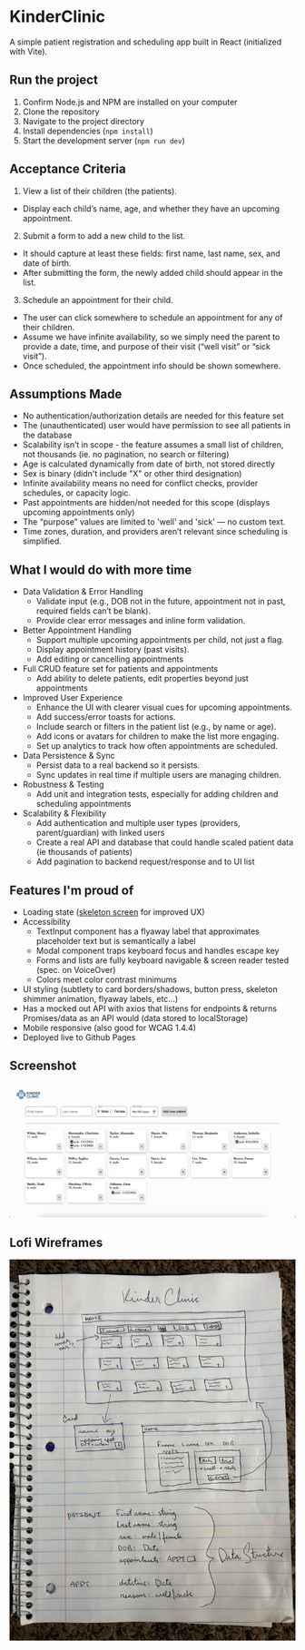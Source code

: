 # KinderClinic

A simple patient registration and scheduling app built in React (initialized with Vite).

## Run the project

1. Confirm Node.js and NPM are installed on your computer
2. Clone the repository
3. Navigate to the project directory
4. Install dependencies (`npm install`)
5. Start the development server (`npm run dev`)

## Acceptance Criteria

1. View a list of their children (the patients).

- Display each child’s name, age, and whether they have an upcoming
  appointment.

2. Submit a form to add a new child to the list.

- It should capture at least these fields: first name, last name, sex, and date of birth.
- After submitting the form, the newly added child should appear in the list.

3. Schedule an appointment for their child.

- The user can click somewhere to schedule an appointment for any of their
  children.
- Assume we have infinite availability, so we simply need the parent to provide a
  date, time, and purpose of their visit (“well visit” or “sick visit”).
- Once scheduled, the appointment info should be shown somewhere.

## Assumptions Made

- No authentication/authorization details are needed for this feature set
- The (unauthenticated) user would have permission to see all patients in the database
- Scalability isn’t in scope - the feature assumes a small list of children, not thousands (ie. no pagination, no search or filtering)
- Age is calculated dynamically from date of birth, not stored directly
- Sex is binary (didn't include "X" or other third designation)
- Infinite availability means no need for conflict checks, provider schedules, or capacity logic.
- Past appointments are hidden/not needed for this scope (displays upcoming appointments only)
- The “purpose” values are limited to 'well' and 'sick' — no custom text.
- Time zones, duration, and providers aren’t relevant since scheduling is simplified.

## What I would do with more time

- Data Validation & Error Handling
  - Validate input (e.g., DOB not in the future, appointment not in past, required fields can’t be blank).
  - Provide clear error messages and inline form validation.
- Better Appointment Handling
  - Support multiple upcoming appointments per child, not just a flag.
  - Display appointment history (past visits).
  - Add editing or cancelling appointments
- Full CRUD feature set for patients and appointments
  - Add ability to delete patients, edit properties beyond just appointments
- Improved User Experience
  - Enhance the UI with clearer visual cues for upcoming appointments.
  - Add success/error toasts for actions.
  - Include search or filters in the patient list (e.g., by name or age).
  - Add icons or avatars for children to make the list more engaging.
  - Set up analytics to track how often appointments are scheduled.
- Data Persistence & Sync
  - Persist data to a real backend so it persists.
  - Sync updates in real time if multiple users are managing children.
- Robustness & Testing
  - Add unit and integration tests, especially for adding children and scheduling appointments
- Scalability & Flexibility
  - Add authentication and multiple user types (providers, parent/guardian) with linked users
  - Create a real API and database that could handle scaled patient data (ie thousands of patients)
  - Add pagination to backend request/response and to UI list

## Features I'm proud of

- Loading state ([skeleton screen](https://www.nngroup.com/articles/skeleton-screens/) for improved UX)
- Accessibility
  - TextInput component has a flyaway label that approximates placeholder text but is semantically a label
  - Modal component traps keyboard focus and handles escape key
  - Forms and lists are fully keyboard navigable & screen reader tested (spec. on VoiceOver)
  - Colors meet color contrast minimums
- UI styling (subtlety to card borders/shadows, button press, skeleton shimmer animation, flyaway labels, etc...)
- Has a mocked out API with axios that listens for endpoints & returns Promises/data as an API would (data stored to localStorage)
- Mobile responsive (also good for WCAG 1.4.4)
- Deployed live to Github Pages

## Screenshot

![Screenshot of KinderClinic](./assets/kinderclinic_screenshot.png)

## Lofi Wireframes

![lofi wireframes](./assets/IMG_1107.jpg)
